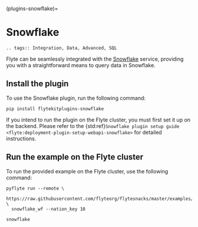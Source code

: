 (plugins-snowflake)=

# Snowflake

```{eval-rst}
.. tags:: Integration, Data, Advanced, SQL
```

Flyte can be seamlessly integrated with the [Snowflake](https://www.snowflake.com) service,
providing you with a straightforward means to query data in Snowflake.

## Install the plugin

To use the Snowflake plugin, run the following command:

```
pip install flytekitplugins-snowflake
```

If you intend to run the plugin on the Flyte cluster, you must first set it up on the backend.
Please refer to the
{std:ref}`Snowflake plugin setup guide <flyte:deployment-plugin-setup-webapi-snowflake>`
for detailed instructions.

## Run the example on the Flyte cluster

To run the provided example on the Flyte cluster, use the following command:

```
pyflyte run --remote \
  https://raw.githubusercontent.com/flyteorg/flytesnacks/master/examples/snowflake_plugin/snowflake_plugin/snowflake.py \
  snowflake_wf --nation_key 10
```

```{auto-examples-toc}
snowflake
```
